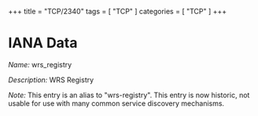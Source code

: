+++
title = "TCP/2340"
tags = [ "TCP" ]
categories = [ "TCP" ]
+++

# IANA Data

_Name:_ wrs_registry

_Description:_ WRS Registry

_Note:_ This entry is an alias to "wrs-registry".
This entry is now historic, not usable for use with many
common service discovery mechanisms.

